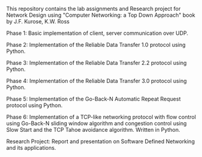 This repository contains the lab assignments and Research project for Network Design using "Computer Networking: a Top Down Approach" book by J.F. Kurose, K.W. Ross

Phase 1:
Basic implementation of client, server communication over UDP.

Phase 2:
Implementation of the Reliable Data Transfer 1.0 protocol using Python.

Phase 3:
Implementation of the Reliable Data Transfer 2.2 protocol using Python.

Phase 4:
Implementation of the Reliable Data Transfer 3.0 protocol using Python.

Phase 5:
Implementation of the Go-Back-N Automatic Repeat Request protocol using Python.

Phase 6:
Implementation of a TCP-like networking protocol with flow control using Go-Back-N sliding window algorithm and congestion control using Slow Start and the TCP Tahoe avoidance algorithm. Written in Python.

Research Project:
Report and presentation on Software Defined Networking and its applications.